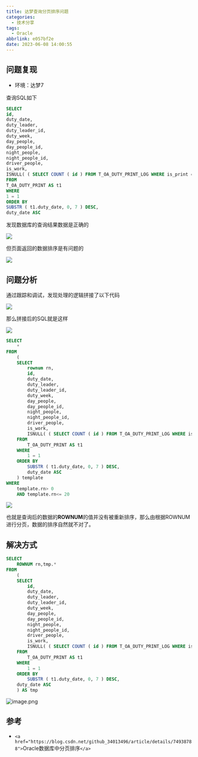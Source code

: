 ```yaml
---
title: 达梦查询分页排序问题
categories:
  - 技术分享
tags:
  - Oracle
abbrlink: e057bf2e
date: 2023-06-08 14:00:55
---
```

<meta name="referrer" content="no-referrer" />

<!--more-->

## 问题复现

- 环境：达梦7

查询SQL如下

```sql
SELECT
id,
duty_date,
duty_leader,
duty_leader_id,
duty_week,
day_people,
day_people_id,
night_people,
night_people_id,
driver_people,
is_work,
ISNULL( ( SELECT COUNT ( id ) FROM T_OA_DUTY_PRINT_LOG WHERE is_print = '1' AND duty_id = t1.id AND created_by = 'a5051dc718b942eb876e967836ec2953' GROUP BY duty_id ), 0 ) AS PRINT_COUNT 
FROM
T_OA_DUTY_PRINT AS t1 
WHERE
1 = 1 
ORDER BY
SUBSTR ( t1.duty_date, 0, 7 ) DESC,
duty_date ASC
```

发现数据库的查询结果数据是正确的

![](https://p.ipic.vip/86usxs.png)

但页面返回的数据排序是有问题的

![](https://p.ipic.vip/0y1d5u.png)

## 问题分析

通过跟踪和调试，发现处理的逻辑拼接了以下代码

![](https://p.ipic.vip/y6xi3a.png)

那么拼接后的SQL就是这样

![](https://p.ipic.vip/gr2ey6.png)

```sql
SELECT
	* 
FROM
	(
	SELECT
		rownum rn,
		id,
		duty_date,
		duty_leader,
		duty_leader_id,
		duty_week,
		day_people,
		day_people_id,
		night_people,
		night_people_id,
		driver_people,
		is_work,
		ISNULL( ( SELECT COUNT ( id ) FROM T_OA_DUTY_PRINT_LOG WHERE is_print = '1' AND duty_id = t1.id AND created_by = 'a5051dc718b942eb876e967836ec2953' GROUP BY duty_id ), 0 ) AS PRINT_COUNT 
	FROM
		T_OA_DUTY_PRINT AS t1 
	WHERE
		1 = 1 
	ORDER BY
		SUBSTR ( t1.duty_date, 0, 7 ) DESC,
		duty_date ASC 
	) template 
WHERE
	template.rn> 0 
	AND template.rn<= 20
```

![](https://p.ipic.vip/oqsl8p.png)

也就是查询后的数据的**ROWNUM**的值并没有被重新排序，那么由根据ROWNUM进行分页，数据的排序自然就不对了。

## 解决方式

```sql
SELECT
	ROWNUM rn,tmp.*
FROM
	(
	SELECT
		id,
		duty_date,
		duty_leader,
		duty_leader_id,
		duty_week,
		day_people,
		day_people_id,
		night_people,
		night_people_id,
		driver_people,
		is_work,
		ISNULL( ( SELECT COUNT ( id ) FROM T_OA_DUTY_PRINT_LOG WHERE is_print = '1' AND duty_id = t1.id AND created_by = 'a5051dc718b942eb876e967836ec2953' GROUP BY duty_id ), 0 ) AS PRINT_COUNT 
	FROM
		T_OA_DUTY_PRINT AS t1 
	WHERE
		1 = 1 
	ORDER BY
		SUBSTR ( t1.duty_date, 0, 7 ) DESC,
	duty_date ASC 
	) AS tmp
```

![image.png](https://p.ipic.vip/c3flxs.png)

## 参考

- `<a href="https://blog.csdn.net/github_34013496/article/details/74938788">`Oracle数据库中分页排序`</a>`
